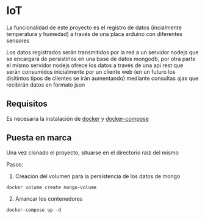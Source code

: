 # IoT
La funcionalidad de este proyecto es el registro de datos (incialmente temperatura y humedad) a través de una placa arduino con diferentes sensores

Los datos registrados serán transmitidos por la red a un servidor nodejs que se encargará de persistirlos en una base de datos mongodb, por otra parte el mismo servidor nodejs ofrece los datos a través de una api rest que serán consumidos inicialmente por un cliente web (en un futuro los disitintos tipos de clientes se irán aumentando) mediante consultas ajax que recibirán datos en formato json

## Requisitos 
Es necesaria la instalación de [docker](https://docs.docker.com/install/) y [docker-compose](https://docs.docker.com/compose/install/)

## Puesta en marca
Una vez clonado el proyecto, situarse en el directorio raiz del mismo

Pasos:
1. Creación del volumen para la persistencia de los datos de mongo
```bash
docker volume create mongo-volume
```

2. Arrancar los contenedores
```
docker-compose up -d
```




